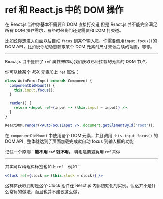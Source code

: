 # ref 和 React.js 中的 DOM 操作

在 React.js 当中你基本不需要和 DOM 直接打交道,但是 React.js 并不能完全满足所有 DOM 操作需求，有些时候我们还是需要和 DOM 打交道。

比如说你想进入页面以后自动 `focus` 到某个输入框，你需要调用`input.focus()`的 DOM API，比如说你想动态获取某个 DOM 元素的尺寸来做后续的动画，等等。

---

React.js 当中提供了 `ref` 属性来帮助我们获取已经挂载的元素的 DOM 节点.

你可以给某个 JSX 元素加上 `ref` 属性：

```jsx
class AutoFocusInput extends Component {
  componentDidMount() {
    this.input.focus();
  }

  render() {
    return <input ref={input => (this.input = input)} />;
  }
}

ReactDOM.render(<AutoFocusInput />, document.getElementById("root"));
```

在 `componentDidMount` 中使用这个 DOM 元素，并且调用 `this.input.focus()` 的 DOM API , 整体就达到了页面加载完成就自动 focus 到输入框的功能

记住一个原则：**能不用 `ref` 就不用。** 特别是要避免用 ref 来做

---

其实可以给组件标签也加上 ref ，例如：

```jsx
<Clock ref={clock => (this.clock = clock)} />
```
这样你获取到的是这个 Clock 组件在 React.js 内部初始化的实例。但这并不是什么常用的做法，而且也并不建议这么做，